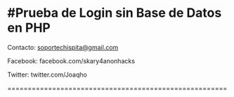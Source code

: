 #Prueba de Login sin Base de Datos en PHP
======================================================

Contacto: soportechispita@gmail.com

Facebook: facebook.com/skary4anonhacks

Twitter: twitter.com/Joaqho

======================================================
